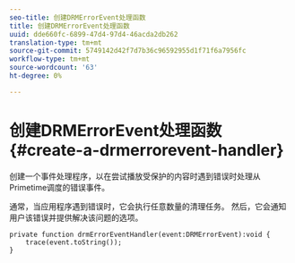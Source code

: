 ```yaml
---
seo-title: 创建DRMErrorEvent处理函数
title: 创建DRMErrorEvent处理函数
uuid: dde660fc-6899-47d4-97d4-46acda2db262
translation-type: tm+mt
source-git-commit: 5749142d42f7d7b36c96592955d1f71f6a7956fc
workflow-type: tm+mt
source-wordcount: '63'
ht-degree: 0%

---
```



# 创建DRMErrorEvent处理函数{#create-a-drmerrorevent-handler}

创建一个事件处理程序，以在尝试播放受保护的内容时遇到错误时处理从Primetime调度的错误事件。

通常，当应用程序遇到错误时，它会执行任意数量的清理任务。 然后，它会通知用户该错误并提供解决该问题的选项。

```
private function drmErrorEventHandler(event:DRMErrorEvent):void {  
    trace(event.toString());  
} 
```

